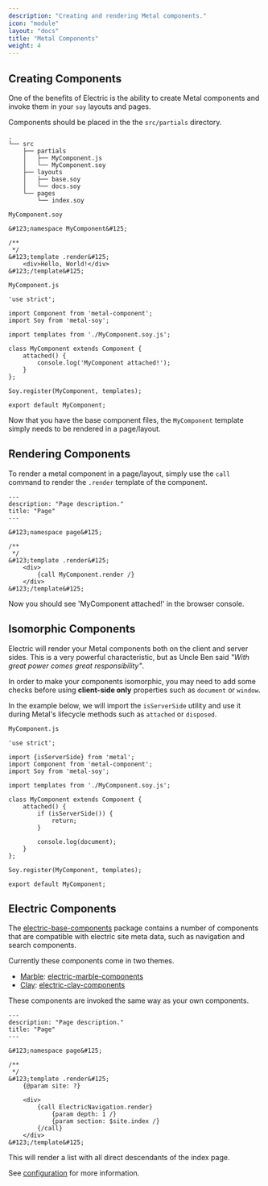 ```yaml
---
description: "Creating and rendering Metal components."
icon: "module"
layout: "docs"
title: "Metal Components"
weight: 4
---
```


<article id="creating">

## Creating Components

One of the benefits of Electric is the ability to create Metal components
and invoke them in your `soy` layouts and pages.

Components should be placed in the the `src/partials` directory.

```text/javascript
.
└── src
    ├── partials
    │   ├── MyComponent.js
    │   └── MyComponent.soy
    ├── layouts
    │   ├── base.soy
    │   └── docs.soy
    └── pages
        └── index.soy
```

`MyComponent.soy`

```text/x-soy
&#123;namespace MyComponent&#125;

/**
 */
&#123;template .render&#125;
	<div>Hello, World!</div>
&#123;/template&#125;
```

`MyComponent.js`

```text/javascript
'use strict';

import Component from 'metal-component';
import Soy from 'metal-soy';

import templates from './MyComponent.soy.js';

class MyComponent extends Component {
	attached() {
		console.log('MyComponent attached!');
	}
};

Soy.register(MyComponent, templates);

export default MyComponent;
```

Now that you have the base component files, the `MyComponent` template simply
needs to be rendered in a page/layout.

</article>

<article id="rendering">

## Rendering Components

To render a metal component in a page/layout, simply use the `call` command to
render the `.render` template of the component.

```text/x-soy
---
description: "Page description."
title: "Page"
---

&#123;namespace page&#125;

/**
 */
&#123;template .render&#125;
	<div>
		{call MyComponent.render /}
	</div>
&#123;/template&#125;
```

Now you should see 'MyComponent attached!' in the browser console.

</article>

<article id="isomorphic">

## Isomorphic Components

Electric will render your Metal components both on the client and server sides.
This is a very powerful characteristic, but as Uncle Ben said *"With great power
comes great responsibility"*.

In order to make your components isomorphic, you may need to add some checks
before using **client-side only** properties such as `document` or `window`.

In the example below, we will import the `isServerSide` utility and use it during
Metal's lifecycle methods such as `attached` or `disposed`.

`MyComponent.js`

```text/javascript
'use strict';

import {isServerSide} from 'metal';
import Component from 'metal-component';
import Soy from 'metal-soy';

import templates from './MyComponent.soy.js';

class MyComponent extends Component {
	attached() {
		if (isServerSide()) {
			return;
		}

		console.log(document);
	}
};

Soy.register(MyComponent, templates);

export default MyComponent;
```

</article>

<article id="electric_components">

## Electric Components

The [electric-base-components](https://github.com/electricjs/electric/tree/master/packages/electric-base-components) package contains a number of components that are compatible with electric site meta
data, such as navigation and search components.

Currently these components come in two themes.

- [Marble](https://marblecss.com/): [electric-marble-components](https://github.com/electricjs/electric/tree/master/packages/electric-marble-components)
- [Clay](https://claycss.com/): [electric-clay-components](https://github.com/electricjs/electric/tree/master/packages/electric-clay-components)

These components are invoked the same way as your own components.

```text/x-soy
---
description: "Page description."
title: "Page"
---

&#123;namespace page&#125;

/**
 */
&#123;template .render&#125;
    {@param site: ?}

	<div>
		{call ElectricNavigation.render}
			{param depth: 1 /}
			{param section: $site.index /}
		{/call}
	</div>
&#123;/template&#125;
```

This will render a list with all direct descendants of the index page.

See [configuration](/docs/configuration#options) for more information.

</article>
